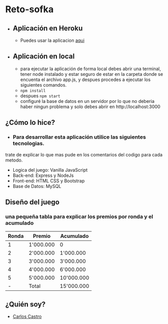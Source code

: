 # Reto-sofka

* ## Aplicación en Heroku
  * Puedes usar la aplicacion [aqui](https://reto-sofka.herokuapp.com/)
* ## Aplicación en local
  * para ejecutar la aplicación de forma local debes abrir una terminal, tener node instalado y estar seguro de estar en la carpeta donde se encuenta el archivo app.js, y despues procedes a ejecutar los siguientes comandos.
  * `npm install`
  * despues
  `npm start`
  * configuré la base de datos en un servidor por lo que no deberia haber ningun problema y solo debes abrir en  http://localhost:3000
## ¿Cómo lo hice?
* ### Para desarrollar esta aplicación utilice las siguientes tecnologias.
trate de explicar lo que mas pude en los comentarios del codigo para cada metodo.
  * Logica del juego: Vanilla JavaScript
  * Back-end: Express y NodeJs
  * Front-end: HTML CSS y Bootstrap
  * Base de Datos: MySQL
 
 
 ## Diseño del juego
 ### una pequeña tabla para explicar los premios por ronda y el acumulado

| Ronda             | Premio    | Acumulado |
|-------------------|-------------|---------------|
| 1          | 1'000.000    | 0             |
| 2          | 2'000.000       | 1'000.000             |
| 3          | 3'000.000 | 3'000.000             |
| 4          | 4'000.000  | 6'000.000             |
| 5          | 5'000.000  | 10'000.000             |
| -          | Total  | 15'000.000             |

## ¿Quién soy?
* [Carlos Castro](https://www.facebook.com/carlos9877/)
